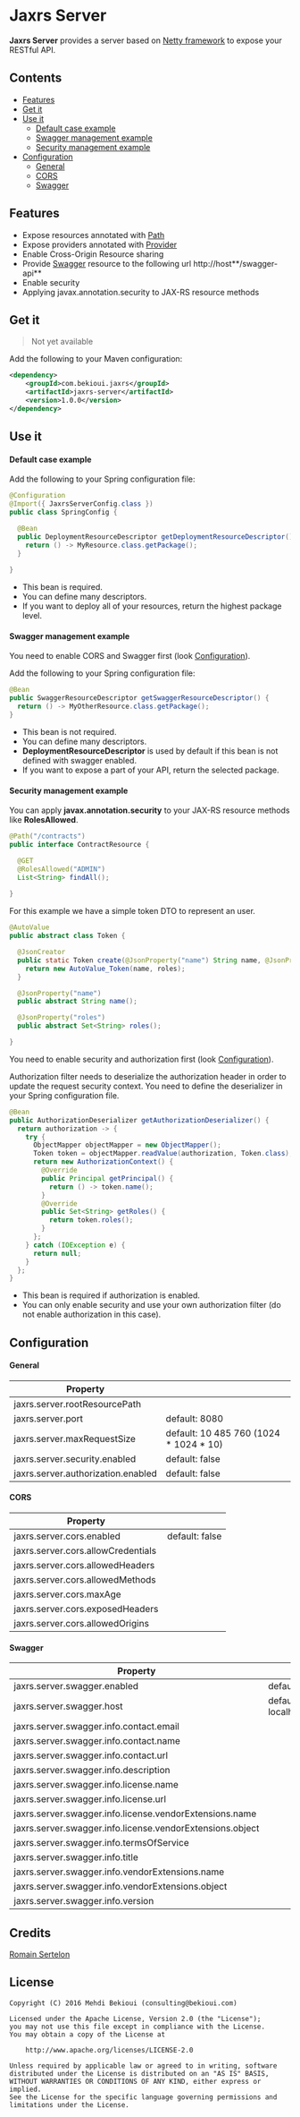 # Jaxrs Server

**Jaxrs Server** provides a server based on [Netty framework](http://netty.io/) to expose your RESTful API.

## Contents

- [Features](#features)
- [Get it](#get-it)
- [Use it](#use-it)
	- [Default case example](#default-case-example)
	- [Swagger management example](#swagger-management-example)
	- [Security management example](#security-management-example)
- [Configuration](#configuration)
	- [General](#general)
	- [CORS](#cors)
	- [Swagger](#swagger)

## Features

* Expose resources annotated with [Path](https://docs.oracle.com/javaee/7/api/javax/ws/rs/Path.html)
* Expose providers annotated with [Provider](https://docs.oracle.com/javaee/7/api/javax/ws/rs/ext/Provider.html)
* Enable Cross-Origin Resource sharing
* Provide [Swagger](http://swagger.io/) resource to the following url http://host**/swagger-api**
* Enable security
* Applying javax.annotation.security to JAX-RS resource methods

## Get it
> Not yet available

Add the following to your Maven configuration:

```xml
<dependency>
	<groupId>com.bekioui.jaxrs</groupId>
	<artifactId>jaxrs-server</artifactId>
	<version>1.0.0</version>
</dependency>
```

## Use it

#### Default case example

Add the following to your Spring configuration file:

```java
@Configuration
@Import({ JaxrsServerConfig.class })
public class SpringConfig {

  @Bean
  public DeploymentResourceDescriptor getDeploymentResourceDescriptor() {
    return () -> MyResource.class.getPackage();
  }
  
}
```

* This bean is required.
* You can define many descriptors.
* If you want to deploy all of your resources, return the highest package level.

#### Swagger management example

You need to enable CORS and Swagger first (look [Configuration](#configuration)).

Add the following to your Spring configuration file:

```java
@Bean
public SwaggerResourceDescriptor getSwaggerResourceDescriptor() {
  return () -> MyOtherResource.class.getPackage();
}
```

* This bean is not required.
* You can define many descriptors.
* **DeploymentResourceDescriptor** is used by default if this bean is not defined with swagger enabled.
* If you want to expose a part of your API, return the selected package.

#### Security management example

You can apply **javax.annotation.security** to your JAX-RS resource methods like **RolesAllowed**.

```java
@Path("/contracts")
public interface ContractResource {

  @GET
  @RolesAllowed("ADMIN")
  List<String> findAll();
	
}
```

For this example we have a simple token DTO to represent an user.

```java
@AutoValue
public abstract class Token {

  @JsonCreator
  public static Token create(@JsonProperty("name") String name, @JsonProperty("roles") Set<String> roles) {
    return new AutoValue_Token(name, roles);
  }

  @JsonProperty("name")
  public abstract String name();

  @JsonProperty("roles")
  public abstract Set<String> roles();

}
```

You need to enable security and authorization first (look [Configuration](#configuration)).

Authorization filter needs to deserialize the authorization header in order to update the request security context. You need to define the deserializer in your Spring configuration file.

```java
@Bean
public AuthorizationDeserializer getAuthorizationDeserializer() {
  return authorization -> {
    try {
      ObjectMapper objectMapper = new ObjectMapper();
      Token token = objectMapper.readValue(authorization, Token.class);
      return new AuthorizationContext() {
        @Override
        public Principal getPrincipal() {
          return () -> token.name();
        }
        @Override
        public Set<String> getRoles() {
          return token.roles();
        }
      };
    } catch (IOException e) {
      return null;
    }
  };
}
```

* This bean is required if authorization is enabled.
* You can only enable security and use your own authorization filter (do not enable authorization in this case).

## Configuration

#### General

| Property                          					       |          								 |
|--------------------------------------------------------------|-----------------------------------------|
| jaxrs.server.rootResourcePath     						   |										 |
| jaxrs.server.port                 						   | default: 8080                           |
| jaxrs.server.maxRequestSize      						       | default: 10 485 760 (1024 * 1024 * 10)  |
| jaxrs.server.security.enabled          					   | default: false                          |
| jaxrs.server.authorization.enabled          				   | default: false                          |

#### CORS

| Property                          					       |          								 |
|--------------------------------------------------------------|-----------------------------------------|
| jaxrs.server.cors.enabled          					       | default: false                          |
| jaxrs.server.cors.allowCredentials						   | 				                         |
| jaxrs.server.cors.allowedHeaders  						   |										 |
| jaxrs.server.cors.allowedMethods  	   					   |										 |
| jaxrs.server.cors.maxAge         						       |										 |
| jaxrs.server.cors.exposedHeaders 						       |										 |
| jaxrs.server.cors.allowedOrigins   					       | 										 |

#### Swagger

| Property                          					       |          								 |
|--------------------------------------------------------------|-----------------------------------------|
| jaxrs.server.swagger.enabled          					   | default: false                          |
| jaxrs.server.swagger.host								       | default: localhost:8080				 |
| jaxrs.server.swagger.info.contact.email 				       |										 |
| jaxrs.server.swagger.info.contact.name 				       |										 |
| jaxrs.server.swagger.info.contact.url 					   |										 |
| jaxrs.server.swagger.info.description 					   |										 |
| jaxrs.server.swagger.info.license.name 				       |										 |
| jaxrs.server.swagger.info.license.url 					   |										 |
| jaxrs.server.swagger.info.license.vendorExtensions.name      |										 |
| jaxrs.server.swagger.info.license.vendorExtensions.object    |										 |
| jaxrs.server.swagger.info.termsOfService 				       |										 |
| jaxrs.server.swagger.info.title 						       |										 |
| jaxrs.server.swagger.info.vendorExtensions.name 		       |										 |
| jaxrs.server.swagger.info.vendorExtensions.object 		   |										 |
| jaxrs.server.swagger.info.version 						   |										 |

## Credits

[Romain Sertelon](https://github.com/rsertelon)

## License
	
	Copyright (C) 2016 Mehdi Bekioui (consulting@bekioui.com)
	
	Licensed under the Apache License, Version 2.0 (the "License");
	you may not use this file except in compliance with the License.
	You may obtain a copy of the License at
	
		http://www.apache.org/licenses/LICENSE-2.0
	
	Unless required by applicable law or agreed to in writing, software
	distributed under the License is distributed on an "AS IS" BASIS,
	WITHOUT WARRANTIES OR CONDITIONS OF ANY KIND, either express or implied.
	See the License for the specific language governing permissions and
	limitations under the License.	